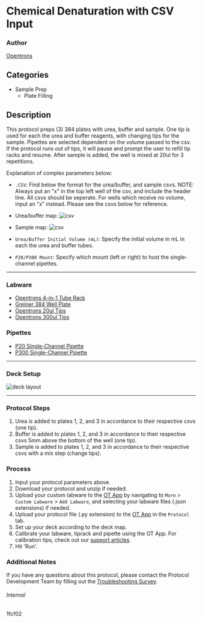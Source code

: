 # Chemical Denaturation with CSV Input

### Author
[Opentrons](https://opentrons.com/)

## Categories
* Sample Prep
	* Plate Filling

## Description
This protocol preps (3) 384 plates with urea, buffer and sample. One tip is used for each the urea and buffer reagents, with changing tips for the sample. Pipettes are selected dependent on the volume passed to the csv. If the protocol runs out of tips, it will pause and prompt the user to refill tip racks and resume. After sample is added, the well is mixed at 20ul for 3 repetitions.

Explanation of complex parameters below:
* `.CSV`: Find below the format for the urea/buffer, and sample csvs. NOTE: Always put an "x" in the top left well of the csv, and include the header line. All csvs should be seperate. For wells which receive no volume, input an "x" instead. Please see the csvs below for reference.

* Urea/buffer map:
![csv](https://opentrons-protocol-library-website.s3.amazonaws.com/custom-README-images/1fcf02/Screen+Shot+2022-03-08+at+2.09.38+PM.png)
* Sample map:
![csv](https://opentrons-protocol-library-website.s3.amazonaws.com/custom-README-images/1fcf02/Screen+Shot+2022-03-08+at+2.00.15+PM.png)

* `Urea/Buffer Initial Volume (mL)`: Specify the initial volume in mL in each the urea and buffer tubes.
* `P20/P300 Mount`: Specify which mount (left or right) to host the single-channel pipettes.


---

### Labware
* [Opentrons 4-in-1 Tube Rack](https://shop.opentrons.com/4-in-1-tube-rack-set/)
* [Greiner 384 Well Plate](https://shop.gbo.com/en/row/products/bioscience/microplates/384-well-microplates/384-well-polypropylene-microplates/781209.html)
* [Opentrons 20ul Tips](https://shop.opentrons.com/universal-filter-tips/?_gl=1*inwreh*_ga*MTM2NTEwNjE0OS4xNjIxMzYxMzU4*_ga_GNSMNLW4RY*MTY0Njc2NjI2OC43NjcuMS4xNjQ2NzY2OTQ5LjA.&_ga=2.148444917.339153637.1646060545-1365106149.1621361358)
* [Opentrons 300ul Tips](https://shop.opentrons.com/universal-filter-tips/?_gl=1*inwreh*_ga*MTM2NTEwNjE0OS4xNjIxMzYxMzU4*_ga_GNSMNLW4RY*MTY0Njc2NjI2OC43NjcuMS4xNjQ2NzY2OTQ5LjA.&_ga=2.148444917.339153637.1646060545-1365106149.1621361358)

### Pipettes
* [P20 Single-Channel Pipette](https://opentrons.com/pipettes/)
* [P300 Single-Channel Pipette](https://opentrons.com/pipettes/)

---

### Deck Setup
![deck layout](https://opentrons-protocol-library-website.s3.amazonaws.com/custom-README-images/1fcf02/Screen+Shot+2022-03-08+at+2.06.26+PM.png)


---

### Protocol Steps
1. Urea is added to plates 1, 2, and 3 in accordance to their respective csvs (one tip).
2. Buffer is added to plates 1, 2, and 3 in accordance to their respective csvs 5mm above the bottom of the well (one tip).
3. Sample is added to plates 1, 2, and 3 in accordance to their respective csvs with a mix step (change tips).

### Process
1. Input your protocol parameters above.
2. Download your protocol and unzip if needed.
3. Upload your custom labware to the [OT App](https://opentrons.com/ot-app) by navigating to `More` > `Custom Labware` > `Add Labware`, and selecting your labware files (.json extensions) if needed.
4. Upload your protocol file (.py extension) to the [OT App](https://opentrons.com/ot-app) in the `Protocol` tab.
5. Set up your deck according to the deck map.
6. Calibrate your labware, tiprack and pipette using the OT App. For calibration tips, check out our [support articles](https://support.opentrons.com/en/collections/1559720-guide-for-getting-started-with-the-ot-2).
7. Hit 'Run'.

### Additional Notes
If you have any questions about this protocol, please contact the Protocol Development Team by filling out the [Troubleshooting Survey](https://protocol-troubleshooting.paperform.co/).

###### Internal
1fcf02

